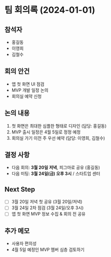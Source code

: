 # 팀 회의록 (2024-01-01)

## 참석자
- 홍길동
- 이영희
- 김철수

## 회의 안건
- 앱 첫 화면 UI 점검
- MVP 개발 일정 논의
- 회의실 예약 신청

## 논의 내용
1. 첫 화면은 최대한 심플한 형태로 디자인 (담당: 홍길동)
2. MVP 출시 일정은 4월 5일로 정정 예정
3. 회의실 가기 이전 주 우선 예약 (담당: 이영희, 김철수)

## 결정 사항
- 다음 회의: **3월 20일 저녁**, 피그마로 공유 (홍길동)
- 다음 미팅: **3월 24일(금) 오후 3시** / 스타트업 센터

## Next Step
- [ ] 3월 20일 저녁 첫 공유 (3월 20일/저녁)
- [ ] 3월 24일 2차 점검 (3월 24일/오후 3시)
- [ ] 앱 첫 화면 MVP 정보 수집 & 회의 전 공유

## 추가 메모
- 사용자 편의성
- 4월 5일 예정인 MVP 멤버 심층 검토하기
